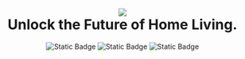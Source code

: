 <h1 align="center">
  <img src="https://github.com/kaizerpwn/homelab-frontend/assets/70588174/b76d075f-c2f4-4ceb-8212-cd723a4556cc" />
  <br />
  <strong>Unlock the Future of Home Living.</strong> 
</h1>

<p align="center">
  <img alt="Static Badge" src="https://img.shields.io/badge/NextJS-13.4.20-blue?logo=next.js&logoColor=%23fff&label=nextjs">
  <img alt="Static Badge" src="https://img.shields.io/badge/Go-1.21-blue?logo=go&logoColor=%23fff&label=Go">
  <img alt="Static Badge" src="https://img.shields.io/badge/Typescript-blue?logo=typescript&logoColor=%23fff">  
</p>
